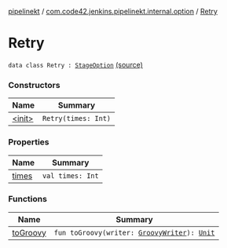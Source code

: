 [pipelinekt](../../index.md) / [com.code42.jenkins.pipelinekt.internal.option](../index.md) / [Retry](./index.md)

# Retry

`data class Retry : `[`StageOption`](../../com.code42.jenkins.pipelinekt.core/-stage-option.md) [(source)](https://github.com/code42/pipelinekt/tree/master/internal/src/main/kotlin/com/code42/jenkins/pipelinekt/internal/option/Retry.kt#L7)

### Constructors

| Name | Summary |
|---|---|
| [&lt;init&gt;](-init-.md) | `Retry(times: Int)` |

### Properties

| Name | Summary |
|---|---|
| [times](times.md) | `val times: Int` |

### Functions

| Name | Summary |
|---|---|
| [toGroovy](to-groovy.md) | `fun toGroovy(writer: `[`GroovyWriter`](../../com.code42.jenkins.pipelinekt.core.writer/-groovy-writer/index.md)`): `[`Unit`](https://kotlinlang.org/api/latest/jvm/stdlib/kotlin/-unit/index.html) |
